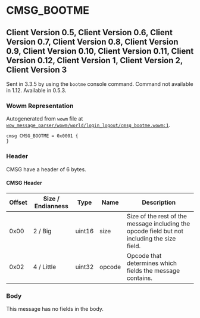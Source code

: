# CMSG_BOOTME

## Client Version 0.5, Client Version 0.6, Client Version 0.7, Client Version 0.8, Client Version 0.9, Client Version 0.10, Client Version 0.11, Client Version 0.12, Client Version 1, Client Version 2, Client Version 3

Sent in 3.3.5 by using the `bootme` console command. Command not available in 1.12. Available in 0.5.3.

### Wowm Representation

Autogenerated from `wowm` file at [`wow_message_parser/wowm/world/login_logout/cmsg_bootme.wowm:1`](https://github.com/gtker/wow_messages/tree/main/wow_message_parser/wowm/world/login_logout/cmsg_bootme.wowm#L1).
```rust,ignore
cmsg CMSG_BOOTME = 0x0001 {
}
```
### Header

CMSG have a header of 6 bytes.

#### CMSG Header

| Offset | Size / Endianness | Type   | Name   | Description |
| ------ | ----------------- | ------ | ------ | ----------- |
| 0x00   | 2 / Big           | uint16 | size   | Size of the rest of the message including the opcode field but not including the size field.|
| 0x02   | 4 / Little        | uint32 | opcode | Opcode that determines which fields the message contains.|

### Body

This message has no fields in the body.

